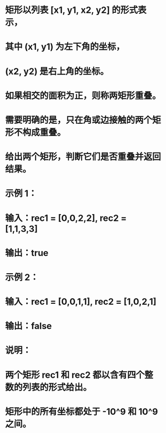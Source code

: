 # 矩形以列表 [x1, y1, x2, y2] 的形式表示，
# 其中 (x1, y1) 为左下角的坐标，
# (x2, y2) 是右上角的坐标。
# 如果相交的面积为正，则称两矩形重叠。
# 需要明确的是，只在角或边接触的两个矩形不构成重叠。
# 给出两个矩形，判断它们是否重叠并返回结果。
# 示例 1：
# 输入：rec1 = [0,0,2,2], rec2 = [1,1,3,3]
# 输出：true
# 示例 2：
# 输入：rec1 = [0,0,1,1], rec2 = [1,0,2,1]
# 输出：false
# 说明：
# 两个矩形 rec1 和 rec2 都以含有四个整数的列表的形式给出。
# 矩形中的所有坐标都处于 -10^9 和 10^9 之间。
